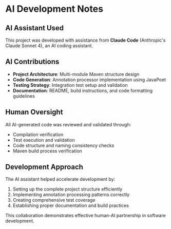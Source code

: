 # AI Development Notes

## AI Assistant Used

This project was developed with assistance from **Claude Code** (Anthropic's Claude Sonnet 4), an AI coding assistant.

## AI Contributions

- **Project Architecture**: Multi-module Maven structure design
- **Code Generation**: Annotation processor implementation using JavaPoet
- **Testing Strategy**: Integration test setup and validation
- **Documentation**: README, build instructions, and code formatting guidelines

## Human Oversight

All AI-generated code was reviewed and validated through:
- Compilation verification
- Test execution and validation
- Code structure and naming consistency checks
- Maven build process verification

## Development Approach

The AI assistant helped accelerate development by:
1. Setting up the complete project structure efficiently
2. Implementing annotation processing patterns correctly
3. Creating comprehensive test coverage
4. Establishing proper documentation and build practices

This collaboration demonstrates effective human-AI partnership in software development.
